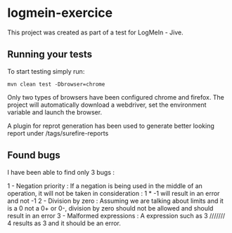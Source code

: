# logmein-exercice
This project was created as part of a test for LogMeIn - Jive.

## Running your tests
To start testing simply run:

    mvn clean test -Dbrowser=chrome 

Only two types of browsers have been configured chrome and firefox. The project will automatically download a webdriver, set the environment variable and launch the browser.

A plugin for reprot generation has been used to generate better looking report under /tags/surefire-reports


## Found bugs

I have been able to find only 3 bugs :

1 - Negation priority : If a negation is being used in the middle of an operation, it will not be taken in consideration : 1 * -1 will result in an error and not -1
2 - Division by zero : Assuming we are talking about limits and it is a 0 not a 0+ or 0-, division by zero should not be allowed and should result in an error
3 - Malformed expressions : A expression such as 3 /////// 4 results as 3 and it should be an error.

